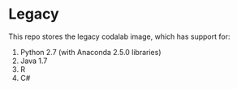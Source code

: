 # Legacy

This repo stores the legacy codalab image, which has support for:

1. Python 2.7 (with Anaconda 2.5.0 libraries)
2. Java 1.7
3. R
4. C#
